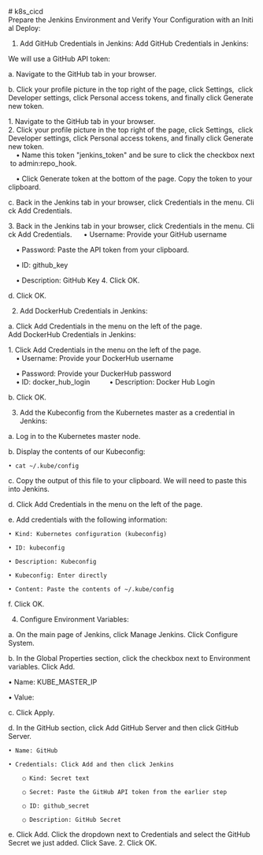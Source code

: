 # k8s_cicd
Prepare the Jenkins Environment and Verify Your Configuration with an Initial Deploy:

1) Add GitHub Credentials in Jenkins:
Add GitHub Credentials in Jenkins:

We will use a GitHub API token:

a. Navigate to the GitHub tab in your browser.

b. Click your profile picture in the top right of the page, click Settings,  click Developer settings, click Personal access tokens, and finally click Generate new token.

1. Navigate to the GitHub tab in your browser.
2. Click your profile picture in the top right of the page, click Settings,  click Developer settings, click Personal access tokens, and finally click Generate new token.
    • Name this token "jenkins_token" and be sure to click the checkbox next to admin:repo_hook. 

    • Click Generate token at the bottom of the page. Copy the token to your clipboard.

c. Back in the Jenkins tab in your browser, click Credentials in the menu. Click Add Credentials. 

3. Back in the Jenkins tab in your browser, click Credentials in the menu. Click Add Credentials. 
    • Username: Provide your GitHub username

    • Password: Paste the API token from your clipboard.

    • ID: github_key

    • Description: GitHub Key
4. Click OK.

d. Click OK.

2) Add DockerHub Credentials in Jenkins:

a. Click Add Credentials in the menu on the left of the page.
Add DockerHub Credentials in Jenkins:

1. Click Add Credentials in the menu on the left of the page.
    • Username: Provide your DockerHub username

    • Password: Provide your DuckerHub password
    
    • ID: docker_hub_login
    
    • Description: Docker Hub Login

b. Click OK.


3) Add the Kubeconfig from the Kubernetes master as a credential in Jenkins:

a. Log in to the Kubernetes master node.

b. Display the contents of our Kubeconfig:

    • cat ~/.kube/config

c. Copy the output of this file to your clipboard. We will need to paste this into Jenkins.

d. Click Add Credentials in the menu on the left of the page.

e. Add credentials with the following information:

    • Kind: Kubernetes configuration (kubeconfig)

    • ID: kubeconfig

    • Description: Kubeconfig

    • Kubeconfig: Enter directly

    • Content: Paste the contents of ~/.kube/config

f. Click OK.


4) Configure Environment Variables:

a. On the main page of Jenkins, click Manage Jenkins. Click Configure System.

b. In the Global Properties section, click the checkbox next to Environment variables. Click Add.

  • Name: KUBE_MASTER_IP

  • Value: <ip>

c. Click Apply.

d. In the GitHub section, click Add GitHub Server and then click GitHub Server.

	• Name: GitHub

 	• Credentials: Click Add and then click Jenkins

		○ Kind: Secret text

		○ Secret: Paste the GitHub API token from the earlier step

		○ ID: github_secret

		○ Description: GitHub Secret

e. Click Add. Click the dropdown next to Credentials and select the GitHub Secret we just added. Click Save.
2. Click OK.
